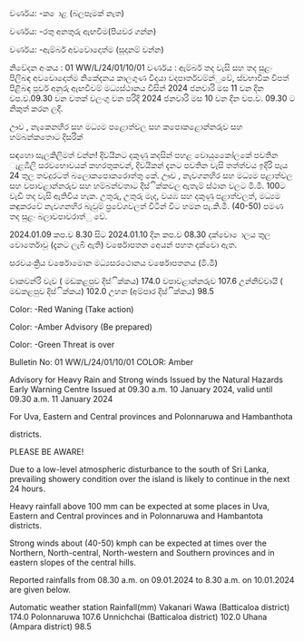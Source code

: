 වර්ණය: -ක ොළ (බලපෑමක් නැත)

වර්ණය: -රතු අනතුරු ඇඟවීම(පියවර ගන්න)

වර්ණය: -ඇම්බර් අවවොදොත්ම (සූදානම් වන්න)

නිවේදන අංකය : 01 WW/L/24/01/10/01 වර්ණය : ඇම්බර් තද වැසි සහ තද සුළං පිලිබඳ අවවොදොත්ම නිකේදනය කාලගුණ විදයා වදපාර්තවම්න්ුවේ, ස්වභාවික විපත් පිළිබඳ පූර්ව අනුරු ඇඟවීවම් මධ්‍යස්ථානය විසින් 2024 ජනවාරි මස 11 වන දින වප.ව.09.30 වන වතක් වලංගු වන පරිදි 2024 ජනවාරි මස 10 වන දින වප.ව. 09.30 ට නිකුත් කරන ලදී.

ඌව , නැකෙනහිර සහ මධ්‍යම පළොත්වල සහ කපොකළොන්නරුව සහ හම්බන්කතොට දිසරික්

සඳහො සැලකිලිමත් වන්න! දිවයිනට දකුණු කදසින් පහළ වොයුකෙෝලකේ පවතින ැළඹිලි සරවභොවයක් කහරතුකවන්, දිවයිකන් දැනට පවතින වැසි තත්ත්වය ඉදිරි පැය 24 තුල තවදුරටත් බලොකපොකරොත්තු කේ. ඌව , නැවගනහිර සහ මධ්‍යම පළාත්වල සහ වපාවළාන්නරුව සහ හම්බන්වතාට දිස්ික්කවල ඇතැම් ස්ථාන වලට මි.මි. 100ට වැඩි තද වැසි ඇතිවිය හැක. උතුරු, උතුරු මැද, වයඹ සහ දකුණු පළාත්වලත්, මධ්‍යම කඳුකරවේ නැවගනහිර බැවුම් ප්‍රවේශවලත් විටින් විට හමන පැ.කි.මී. (40-50) පමණ තද සුළං බලාවපාවරාත්ු වේ.

2024.01.09 කප.ව 8.30 සිට 2024.01.10 දින කප.ව 08.30 දක්වො ොලය තුල වොර්තොවූ (දැනට ලැබී ඇති) වර්ෂොපතන අෙයන් පහත දක්වො ඇත.

සරවයංක්‍රිය වර්ෂොමොන මධ්‍යසරථොනය වර්ෂොපතනය (මි.මී)

වාකවන්රි වැව ( මඩකළපුව දිස්ික්කය) 174.0 වපාවළාන්නරුව 107.6 උන්නිච්චායි ( මඩකළපුව දිස්ික්කය) 102.0 උහන (අම්පාර දිස්ික්කය) 98.5

Color: -Red Waning (Take action)

Color: -Amber Advisory (Be prepared)

Color: -Green Threat is over

Bulletin No: 01 WW/L/24/01/10/01 COLOR: Amber

Advisory for Heavy Rain and Strong winds Issued by the Natural Hazards Early Warning Centre Issued at 09.30 a.m. 10 January 2024, valid until 09.30 a.m. 11 January 2024

For Uva, Eastern and Central provinces and Polonnaruwa and Hambanthota

districts.

PLEASE BE AWARE!

Due to a low-level atmospheric disturbance to the south of Sri Lanka, prevailing showery condition over the island is likely to continue in the next 24 hours.

Heavy rainfall above 100 mm can be expected at some places in Uva, Eastern and Central provinces and in Polonnaruwa and Hambantota districts.

Strong winds about (40-50) kmph can be expected at times over the Northern, North-central, North-western and Southern provinces and in eastern slopes of the central hills.

Reported rainfalls from 08.30 a.m. on 09.01.2024 to 8.30 a.m. on 10.01.2024 are given below.

Automatic weather station Rainfall(mm) Vakanari Wawa (Batticaloa district) 174.0 Polonnaruwa 107.6 Unnichchai (Batticaloa district) 102.0 Uhana (Ampara district) 98.5